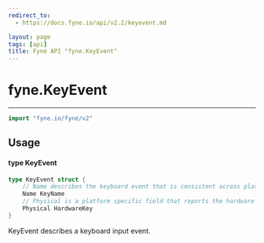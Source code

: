 ```yaml
---
redirect_to:
  - https://docs.fyne.io/api/v2.2/keyevent.md

layout: page
tags: [api]
title: Fyne API "fyne.KeyEvent"
---
```



# fyne.KeyEvent
---
```go
import "fyne.io/fyne/v2"
```

## Usage

#### type KeyEvent

```go
type KeyEvent struct {
	// Name describes the keyboard event that is consistent across platforms.
	Name KeyName
	// Physical is a platform specific field that reports the hardware information of physical keyboard events.
	Physical HardwareKey
}
```

KeyEvent describes a keyboard input event.
